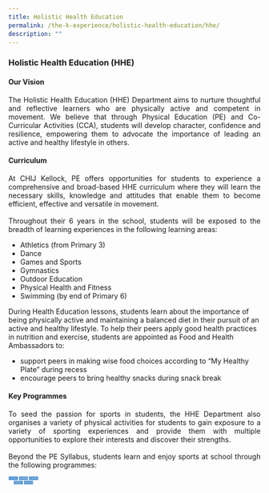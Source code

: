 ```yaml
---
title: Holistic Health Education
permalink: /the-k-experience/holistic-health-education/hhe/
description: ""
---
```

<h3>Holistic Health Education (HHE)</h3>
<h4>Our Vision</h4>
<p align="justify">The Holistic Health Education (HHE) Department aims to nurture thoughtful and reflective learners who are physically active and competent in movement. We believe that through Physical Education (PE) and Co-Curricular Activities (CCA), students will develop character, confidence and resilience, empowering them to advocate the importance of leading an active and healthy lifestyle in others.</p>
<h4>Curriculum</h4>
<p align="justify">At CHIJ Kellock, PE offers opportunities for students to experience a comprehensive and broad-based HHE curriculum where they will learn the necessary skills, knowledge and attitudes that enable them to become efficient, effective and versatile in movement. <br><br>
Throughout their 6 years in the school, students will be exposed to the breadth of learning experiences in the following learning areas:<br>
</p><ul>
<li>Athletics (from Primary 3)</li>
<li>Dance</li>
<li>Games and Sports</li>
<li>Gymnastics</li>
<li>Outdoor Education</li>
<li>Physical Health and Fitness</li>
<li>Swimming (by end of Primary 6)</li>
</ul>
During Health Education lessons, students learn about the importance of being physically active and maintaining a balanced diet in their pursuit of an active and healthy lifestyle. To help their peers apply good health practices in nutrition and exercise, students are appointed as Food and Health Ambassadors to:<br>
<ul>
<li>support peers in making wise food choices according to “My Healthy Plate” during recess<br></li>
<li>encourage peers to bring healthy snacks during snack break </li>
</ul>
	<p></p>
<h4>Key Programmes</h4>
<p align="justify">To seed the passion for sports in students, the HHE Department also organises a variety of physical activities for students to gain exposure to a variety of sporting experiences and provide them with multiple opportunities to explore their interests and discover their strengths. <br><br>
Beyond the PE Syllabus, students learn and enjoy sports at school through the following programmes:</p>
<img src="/images/2023/HHE_1.jpg" width="60">